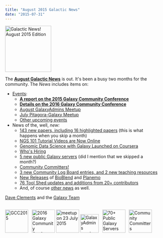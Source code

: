 ```yaml
---
title: "August 2015 Galactic News"
date: "2015-07-31"
---
```

<div class='right'>
<a href='/galaxy-updates/2015-08/'><img src="/images/logos/GalaxyUpdate200.png" alt="Galactic News! August 2015 Edition" width=150 /></a>
</div>

The **[August Galactic News](/galaxy-updates/2015-08/)** is out.  It's been a busy two months for the community.  The *News* includes items on:

* [Events](/galaxy-updates/2015-08/#events):
    * **[A report on the 2015 Galaxy Community Conference](/galaxy-updates/2015-08/#gcc2015-report)**
    * **[Details on the 2016 Galaxy Community Conference](/galaxy-updates/2015-08/#gcc2016-june-25-29-2016-bloomington-indiana-united-states)**
    * [August GalaxyAdmins Meetup](/galaxy-updates/2015-08/#august-galaxyadmins-meetup)
    * [July Pitagora-Galaxy Meetup](/galaxy-updates/2015-08/#july-2015-pitagora-galaxy-meetup)
    * [Other upcoming events](/galaxy-updates/2015-08/#other-events)
* News of the, well, *new:*
    * [143 new papers, including 16 highlighted papers](/galaxy-updates/2015-08/#new-papers) (this is what happens when you skip a month)
    * [NGS 101 Tutorial Videos are Now Online](/galaxy-updates/2015-08/#ngs-101-tutorial-videos-are-now-online)
    * [Genomic Data Science with Galaxy Launched on Coursera](/galaxy-updates/2015-08/#genomic-data-science-with-galaxy-launched-on-coursera)
    * [Who's Hiring](/galaxy-updates/2015-08/#whos-hiring)
    * [5 new public Galaxy servers](/galaxy-updates/2015-08/#new-public-galaxy-servers) (did I mention that we skipped a month?)
    * [Community Committers!](/galaxy-updates/2015-08/#community-committers)
    * [3 new Community Log Board entries, and 2 new teaching resources](/galaxy-updates/2015-08/#galaxy-community-hubs)
    * [New Releases](/galaxy-updates/2015-08/#releases) of [BioBlend](/galaxy-updates/2015-08/#bioblend-060-and-061) and  [Planemo](/galaxy-updates/2015-08/#planemo-0130-through-0132)
    * [76 Tool Shed updates and additions from 20+ contributors](/toolshed/contributions/2015-07/)
    * And, of course [other news](/galaxy-updates/2015-08/#other-news) as well.

[Dave Clements](/people/dave-clements/) and the [Galaxy Team](/galaxy-team/)

<br />
<div class='center'>
<a href='/galaxy-updates/2015-08/#gcc2015-report'><img src="/images/logos/GCC2015LogoWide600.png" alt="GCC2015" height="75" /></a> &nbsp;
<a href='/galaxy-updates/2015-08/#gcc2016-june-25-29-2016-bloomington-indiana-united-states'><img src="/events/gcc2016/GCC2016LogoFull_big.png" alt="2016 Galaxy Community Conference" height="75" /></a>
<a href='/galaxy-updates/2015-08/#july-2015-pitagora-galaxy-meetup'><img src="/images/logos/PitagoraBoXLogo.png" alt="meetup on 23 July 2015" height="75" /></a>
<a href='/galaxy-updates/2015-08/#august-galaxyadmins-meetup'><img src="/images/logos/GalaxyAdmins.png" alt="GalaxyAdmins meetup August 20" height="60" /></a> &nbsp;
<a href='/galaxy-updates/2015-08/#new-public-galaxy-servers'><img src="/public-galaxy-servers/70PlusSlide.png" alt="70+ Public Galaxy Servers" height="75" /></a> &nbsp;
<a href='/galaxy-updates/2015-08/#community-committers'><img src="/images/CommunityCommitters1.png" alt="Community Committers" height="75" /></a>
</div>
<br />
